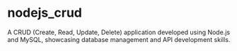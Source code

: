 # nodejs_crud

A CRUD (Create, Read, Update, Delete) application developed using Node.js and MySQL, showcasing database management and API development skills.

